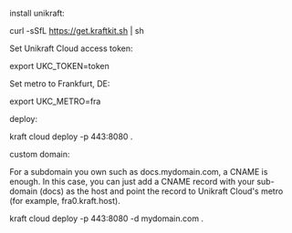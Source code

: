 install unikraft:

curl -sSfL https://get.kraftkit.sh | sh



Set Unikraft Cloud access token:

export UKC_TOKEN=token

Set metro to Frankfurt, DE:

export UKC_METRO=fra



deploy:

kraft cloud deploy -p 443:8080 .




custom domain:             
            
For a subdomain you own such as docs.mydomain.com, a CNAME is enough. In this case, you can just add a CNAME record with your sub-domain (docs) as the host and point the record to Unikraft Cloud's metro (for example, fra0.kraft.host).
                                       
kraft cloud deploy -p 443:8080 -d mydomain.com .

